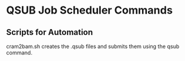 # QSUB Job Scheduler Commands

## Scripts for Automation
cram2bam.sh creates the .qsub files and submits them using the qsub command.
